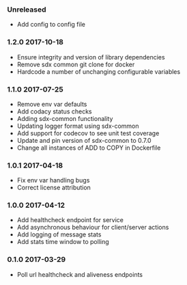 ### Unreleased
- Add config to config file

### 1.2.0 2017-10-18
- Ensure integrity and version of library dependencies
- Remove sdx common git clone for docker
- Hardcode a number of unchanging configurable variables

### 1.1.0 2017-07-25
- Remove env var defaults
- Add codacy status checks
- Adding sdx-common functionality
- Updating logger format using sdx-common
- Add support for codecov to see unit test coverage
- Update and pin version of sdx-common to 0.7.0
- Change all instances of ADD to COPY in Dockerfile

### 1.0.1 2017-04-18
- Fix env var handling bugs
- Correct license attribution

### 1.0.0 2017-04-12
- Add healthcheck endpoint for service
- Add asynchronous behaviour for client/server actions
- Add logging of message stats
- Add stats time window to polling

### 0.1.0 2017-03-29
- Poll url healthcheck and aliveness endpoints
